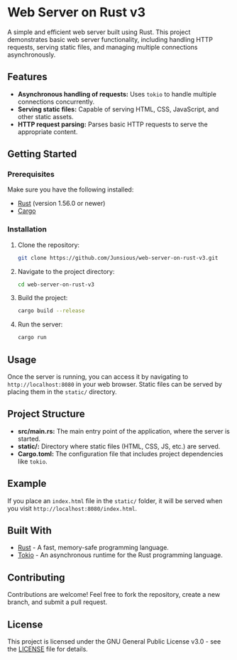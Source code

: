 # Web Server on Rust v3

A simple and efficient web server built using Rust. This project demonstrates basic web server functionality, including handling HTTP requests, serving static files, and managing multiple connections asynchronously.

## Features

- **Asynchronous handling of requests:** Uses `tokio` to handle multiple connections concurrently.
- **Serving static files:** Capable of serving HTML, CSS, JavaScript, and other static assets.
- **HTTP request parsing:** Parses basic HTTP requests to serve the appropriate content.

## Getting Started

### Prerequisites

Make sure you have the following installed:

- [Rust](https://www.rust-lang.org/tools/install) (version 1.56.0 or newer)
- [Cargo](https://doc.rust-lang.org/cargo/getting-started/installation.html)

### Installation

1. Clone the repository:

   ```bash
   git clone https://github.com/Junsious/web-server-on-rust-v3.git
   ```

2. Navigate to the project directory:

   ```bash
   cd web-server-on-rust-v3
   ```

3. Build the project:

   ```bash
   cargo build --release
   ```

4. Run the server:

   ```bash
   cargo run
   ```

## Usage

Once the server is running, you can access it by navigating to `http://localhost:8080` in your web browser. Static files can be served by placing them in the `static/` directory.

## Project Structure

- **src/main.rs:** The main entry point of the application, where the server is started.
- **static/:** Directory where static files (HTML, CSS, JS, etc.) are served.
- **Cargo.toml:** The configuration file that includes project dependencies like `tokio`.

## Example

If you place an `index.html` file in the `static/` folder, it will be served when you visit `http://localhost:8080/index.html`.

## Built With

- [Rust](https://www.rust-lang.org/) - A fast, memory-safe programming language.
- [Tokio](https://tokio.rs/) - An asynchronous runtime for the Rust programming language.

## Contributing

Contributions are welcome! Feel free to fork the repository, create a new branch, and submit a pull request.

## License

This project is licensed under the GNU General Public License v3.0 - see the [LICENSE](LICENSE) file for details.
